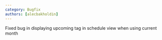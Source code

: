 ```yaml
---
category: Bugfix
authors: [alecbakholdin]
---
```


Fixed bug in displaying upcoming tag in schedule view when using current month
